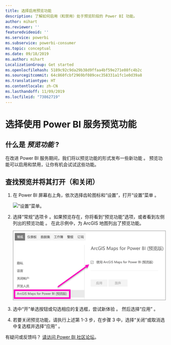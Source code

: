 ```yaml
---
title: 选择启用预览功能
description: 了解如何启用（和禁用）处于预览阶段的 Power BI 功能。
author: mihart
ms.reviewer: ''
featuredvideoid: ''
ms.service: powerbi
ms.subservice: powerbi-consumer
ms.topic: conceptual
ms.date: 09/18/2019
ms.author: mihart
LocalizationGroup: Get started
ms.openlocfilehash: 5189c92c9da29b38d9ffaa4bf59e271e08fc4b2c
ms.sourcegitcommit: 64c860fcbf2969bf089cec358331a1fc1e0d39a8
ms.translationtype: HT
ms.contentlocale: zh-CN
ms.lasthandoff: 11/09/2019
ms.locfileid: "73862719"
---
```

# <a name="opt-in-for-power-bi-service-preview-features"></a>选择使用 Power BI 服务预览功能
## <a name="what-are-preview-features"></a>什么是 *预览功能* ?
在改进 Power BI 服务期间，我们将以预览功能的形式发布一些新功能  。 预览功能可以启用和禁用，让你有机会试试这些功能。


## <a name="find-previews-and-turn-them-on-and-off"></a>查找预览并将其打开（和关闭）
1. 在 Power BI 屏幕右上角，依次选择齿轮图标和“设置”，打开“设置”菜单  。
   
   ![“设置”菜单](./media/end-user-preview-features/power-bi-settings.png)。
2. 选择“常规”选项卡  。如果预览存在，你将看到“预览功能”选项，或者看到左侧列出的预览功能  。  在此示例中，为 ArcGIS 地图列出了预览功能。 
   
   ![“常规”选项卡](./media/end-user-preview-features/power-bi-preview-esri.png)
3. 选中“开”单选按钮或勾选相应的复选框，尝试新体验  。 然后选择“应用”  。
4. 若要关闭预览功能，请执行上述第 1-3 步，在步骤 3 中，选择“关闭”或取消选中复选框并选择“应用”   。


有疑问或反馈吗？ [请访问 Power BI 社区论坛](https://community.powerbi.com/t5/Navigation-Preview-Forum/bd-p/NavigationPreview)。

